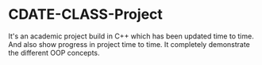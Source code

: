 # CDATE-CLASS-Project
It's an academic project build in C++ which has been updated time to time.
And also show progress in project time to time. It completely demonstrate 
the different OOP concepts.
